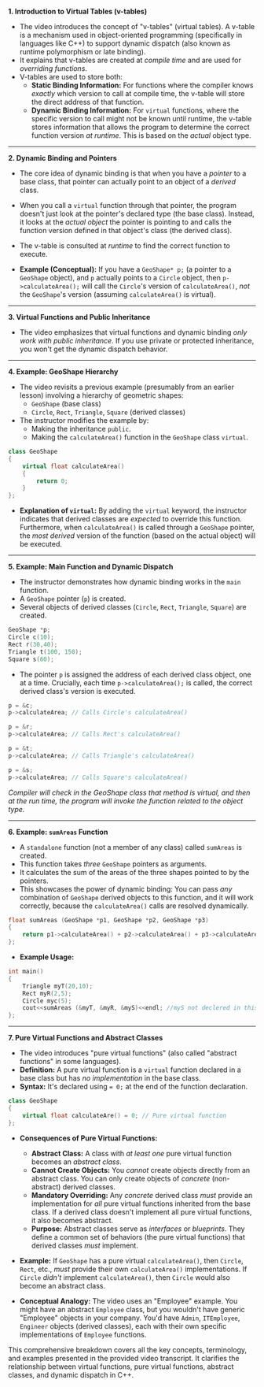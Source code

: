 **1. Introduction to Virtual Tables (v-tables)**

- The video introduces the concept of "v-tables" (virtual tables). A v-table is a mechanism used in object-oriented programming (specifically in languages like C++) to support dynamic dispatch (also known as runtime polymorphism or late binding).
- It explains that v-tables are created at _compile time_ and are used for _overriding functions_.
- V-tables are used to store both:
  - **Static Binding Information:** For functions where the compiler knows _exactly_ which version to call at compile time, the v-table will store the direct address of that function.
  - **Dynamic Binding Information:** For `virtual` functions, where the specific version to call might not be known until runtime, the v-table stores information that allows the program to determine the correct function version _at runtime_. This is based on the _actual_ object type.

---

**2. Dynamic Binding and Pointers**

- The core idea of dynamic binding is that when you have a _pointer_ to a base class, that pointer can actually point to an object of a _derived_ class.
- When you call a `virtual` function through that pointer, the program doesn't just look at the pointer's declared type (the base class). Instead, it looks at the _actual object_ the pointer is pointing to and calls the function version defined in that object's class (the derived class).
- The v-table is consulted at _runtime_ to find the correct function to execute.

- **Example (Conceptual):** If you have a `GeoShape* p;` (a pointer to a `GeoShape` object), and `p` actually points to a `Circle` object, then `p->calculateArea();` will call the `Circle`'s version of `calculateArea()`, _not_ the `GeoShape`'s version (assuming `calculateArea()` is virtual).

---

**3. Virtual Functions and Public Inheritance**

- The video emphasizes that virtual functions and dynamic binding _only work with public inheritance_. If you use private or protected inheritance, you won't get the dynamic dispatch behavior.

---

**4. Example: GeoShape Hierarchy**

- The video revisits a previous example (presumably from an earlier lesson) involving a hierarchy of geometric shapes:
  - `GeoShape` (base class)
  - `Circle`, `Rect`, `Triangle`, `Square` (derived classes)
- The instructor modifies the example by:
  - Making the inheritance `public`.
  - Making the `calculateArea()` function in the `GeoShape` class `virtual`.

```cpp
class GeoShape
{
    virtual float calculateArea()
    {
        return 0;
    }
};
```

- **Explanation of `virtual`:** By adding the `virtual` keyword, the instructor indicates that derived classes are _expected_ to override this function. Furthermore, when `calculateArea()` is called through a `GeoShape` pointer, the _most derived_ version of the function (based on the actual object) will be executed.

---

**5. Example: Main Function and Dynamic Dispatch**

- The instructor demonstrates how dynamic binding works in the `main` function.
- A `GeoShape` pointer (`p`) is created.
- Several objects of derived classes (`Circle`, `Rect`, `Triangle`, `Square`) are created.

```cpp
GeoShape *p;
Circle c(10);
Rect r(30,40);
Triangle t(100, 150);
Square s(60);
```

- The pointer `p` is assigned the address of each derived class object, one at a time. Crucially, each time `p->calculateArea();` is called, the correct derived class's version is executed.

```cpp
p = &c;
p->calculateArea; // Calls Circle's calculateArea()

p = &r;
p->calculateArea; // Calls Rect's calculateArea()

p = &t;
p->calculateArea; // Calls Triangle's calculateArea()

p = &s;
p->calculateArea; // Calls Square's calculateArea()
```

_Compiler will check in the GeoShape class that method is virtual, and then at the run time, the program will invoke the function related to the object type._

---

**6. Example: `sumAreas` Function**

- A `standalone` function (not a member of any class) called `sumAreas` is created.
- This function takes _three_ `GeoShape` pointers as arguments.
- It calculates the sum of the areas of the three shapes pointed to by the pointers.
- This showcases the power of dynamic binding: You can pass _any_ combination of `GeoShape` derived objects to this function, and it will work correctly, because the `calculateArea()` calls are resolved dynamically.

```cpp
float sumAreas (GeoShape *p1, GeoShape *p2, GeoShape *p3)
{
    return p1->calculateArea() + p2->calculateArea() + p3->calculateArea();
};
```

- **Example Usage:**

```cpp
int main()
{
    Triangle myT(20,10);
    Rect myR(2,5);
    Circle myc(5);
    cout<<sumAreas (&myT, &myR, &myS)<<endl; //myS not declered in this scope, it should be myc.
};
```

---

**7. Pure Virtual Functions and Abstract Classes**

- The video introduces "pure virtual functions" (also called "abstract functions" in some languages).
- **Definition:** A pure virtual function is a `virtual` function declared in a base class but has _no implementation_ in the base class.
- **Syntax:** It's declared using `= 0;` at the end of the function declaration.

```cpp
class GeoShape
{
    virtual float calculateAre() = 0; // Pure virtual function
};
```

- **Consequences of Pure Virtual Functions:**

  - **Abstract Class:** A class with _at least one_ pure virtual function becomes an _abstract class_.
  - **Cannot Create Objects:** You _cannot_ create objects directly from an abstract class. You can only create objects of _concrete_ (non-abstract) derived classes.
  - **Mandatory Overriding:** Any _concrete_ derived class _must_ provide an implementation for _all_ pure virtual functions inherited from the base class. If a derived class doesn't implement all pure virtual functions, it also becomes abstract.
  - **Purpose:** Abstract classes serve as _interfaces_ or _blueprints_. They define a common set of behaviors (the pure virtual functions) that derived classes _must_ implement.

- **Example:** If `GeoShape` has a pure virtual `calculateArea()`, then `Circle`, `Rect`, etc., _must_ provide their own `calculateArea()` implementations. If `Circle` _didn't_ implement `calculateArea()`, then `Circle` would also become an abstract class.
- **Conceptual Analogy:** The video uses an "Employee" example. You might have an abstract `Employee` class, but you wouldn't have generic "Employee" objects in your company. You'd have `Admin`, `ITEmployee`, `Engineer` objects (derived classes), each with their own specific implementations of `Employee` functions.

This comprehensive breakdown covers all the key concepts, terminology, and examples presented in the provided video transcript. It clarifies the relationship between virtual functions, pure virtual functions, abstract classes, and dynamic dispatch in C++.
